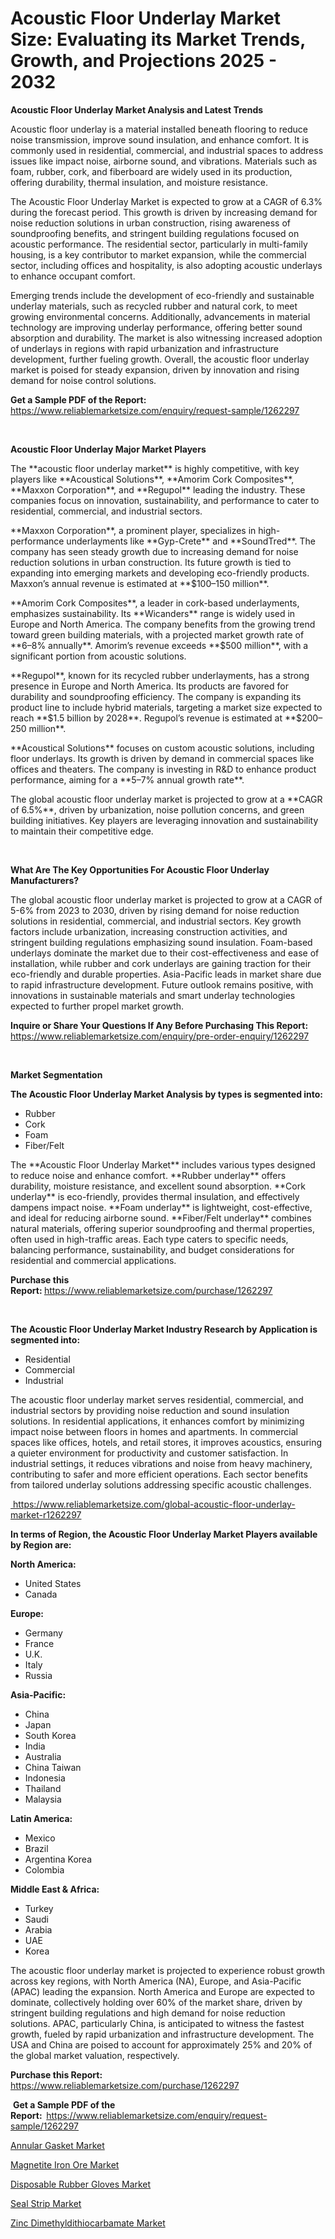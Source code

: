 <p><h1>Acoustic Floor Underlay Market Size: Evaluating its Market Trends, Growth, and Projections 2025 - 2032</h1></p><p><strong>Acoustic Floor Underlay Market Analysis and Latest Trends</strong></p>
<p><p>Acoustic floor underlay is a material installed beneath flooring to reduce noise transmission, improve sound insulation, and enhance comfort. It is commonly used in residential, commercial, and industrial spaces to address issues like impact noise, airborne sound, and vibrations. Materials such as foam, rubber, cork, and fiberboard are widely used in its production, offering durability, thermal insulation, and moisture resistance.</p><p>The Acoustic Floor Underlay Market is expected to grow at a CAGR of 6.3% during the forecast period. This growth is driven by increasing demand for noise reduction solutions in urban construction, rising awareness of soundproofing benefits, and stringent building regulations focused on acoustic performance. The residential sector, particularly in multi-family housing, is a key contributor to market expansion, while the commercial sector, including offices and hospitality, is also adopting acoustic underlays to enhance occupant comfort.</p><p>Emerging trends include the development of eco-friendly and sustainable underlay materials, such as recycled rubber and natural cork, to meet growing environmental concerns. Additionally, advancements in material technology are improving underlay performance, offering better sound absorption and durability. The market is also witnessing increased adoption of underlays in regions with rapid urbanization and infrastructure development, further fueling growth. Overall, the acoustic floor underlay market is poised for steady expansion, driven by innovation and rising demand for noise control solutions.</p></p>
<p><strong>Get a Sample PDF of the Report:&nbsp;</strong> <a href="https://www.reliablemarketsize.com/enquiry/request-sample/1262297?utm_campaign=1872&utm_medium=2&utm_source=Github&utm_content=ia&utm_term=26012025&utm_id=acoustic-floor-underlay">https://www.reliablemarketsize.com/enquiry/request-sample/1262297</a></p>
<p>&nbsp;</p>
<p><strong>Acoustic Floor Underlay Major Market Players</strong></p>
<p><p>The **acoustic floor underlay market** is highly competitive, with key players like **Acoustical Solutions**, **Amorim Cork Composites**, **Maxxon Corporation**, and **Regupol** leading the industry. These companies focus on innovation, sustainability, and performance to cater to residential, commercial, and industrial sectors.</p><p>**Maxxon Corporation**, a prominent player, specializes in high-performance underlayments like **Gyp-Crete** and **SoundTred**. The company has seen steady growth due to increasing demand for noise reduction solutions in urban construction. Its future growth is tied to expanding into emerging markets and developing eco-friendly products. Maxxon’s annual revenue is estimated at **$100–150 million**.</p><p>**Amorim Cork Composites**, a leader in cork-based underlayments, emphasizes sustainability. Its **Wicanders** range is widely used in Europe and North America. The company benefits from the growing trend toward green building materials, with a projected market growth rate of **6–8% annually**. Amorim’s revenue exceeds **$500 million**, with a significant portion from acoustic solutions.</p><p>**Regupol**, known for its recycled rubber underlayments, has a strong presence in Europe and North America. Its products are favored for durability and soundproofing efficiency. The company is expanding its product line to include hybrid materials, targeting a market size expected to reach **$1.5 billion by 2028**. Regupol’s revenue is estimated at **$200–250 million**.</p><p>**Acoustical Solutions** focuses on custom acoustic solutions, including floor underlays. Its growth is driven by demand in commercial spaces like offices and theaters. The company is investing in R&D to enhance product performance, aiming for a **5–7% annual growth rate**.</p><p>The global acoustic floor underlay market is projected to grow at a **CAGR of 6.5%**, driven by urbanization, noise pollution concerns, and green building initiatives. Key players are leveraging innovation and sustainability to maintain their competitive edge.</p></p>
<p>&nbsp;</p>
<p><strong>What Are The Key Opportunities For Acoustic Floor Underlay Manufacturers?</strong></p>
<p><p>The global acoustic floor underlay market is projected to grow at a CAGR of 5-6% from 2023 to 2030, driven by rising demand for noise reduction solutions in residential, commercial, and industrial sectors. Key growth factors include urbanization, increasing construction activities, and stringent building regulations emphasizing sound insulation. Foam-based underlays dominate the market due to their cost-effectiveness and ease of installation, while rubber and cork underlays are gaining traction for their eco-friendly and durable properties. Asia-Pacific leads in market share due to rapid infrastructure development. Future outlook remains positive, with innovations in sustainable materials and smart underlay technologies expected to further propel market growth.</p></p>
<p><strong>Inquire or Share Your Questions If Any Before Purchasing This Report:</strong> <a href="https://www.reliablemarketsize.com/enquiry/pre-order-enquiry/1262297?utm_campaign=1872&utm_medium=2&utm_source=Github&utm_content=ia&utm_term=26012025&utm_id=acoustic-floor-underlay">https://www.reliablemarketsize.com/enquiry/pre-order-enquiry/1262297</a></p>
<p>&nbsp;</p>
<p><strong>Market Segmentation</strong></p>
<p><strong>The Acoustic Floor Underlay Market Analysis by types is segmented into:</strong></p>
<p><ul><li>Rubber</li><li>Cork</li><li>Foam</li><li>Fiber/Felt</li></ul></p>
<p><p>The **Acoustic Floor Underlay Market** includes various types designed to reduce noise and enhance comfort. **Rubber underlay** offers durability, moisture resistance, and excellent sound absorption. **Cork underlay** is eco-friendly, provides thermal insulation, and effectively dampens impact noise. **Foam underlay** is lightweight, cost-effective, and ideal for reducing airborne sound. **Fiber/Felt underlay** combines natural materials, offering superior soundproofing and thermal properties, often used in high-traffic areas. Each type caters to specific needs, balancing performance, sustainability, and budget considerations for residential and commercial applications.</p></p>
<p><strong>Purchase this Report:&nbsp;</strong><a href="https://www.reliablemarketsize.com/purchase/1262297?utm_campaign=1872&utm_medium=2&utm_source=Github&utm_content=ia&utm_term=26012025&utm_id=acoustic-floor-underlay">https://www.reliablemarketsize.com/purchase/1262297</a></p>
<p>&nbsp;</p>
<p><strong>The Acoustic Floor Underlay Market Industry Research by Application is segmented into:</strong></p>
<p><ul><li>Residential</li><li>Commercial</li><li>Industrial</li></ul></p>
<p><p>The acoustic floor underlay market serves residential, commercial, and industrial sectors by providing noise reduction and sound insulation solutions. In residential applications, it enhances comfort by minimizing impact noise between floors in homes and apartments. In commercial spaces like offices, hotels, and retail stores, it improves acoustics, ensuring a quieter environment for productivity and customer satisfaction. In industrial settings, it reduces vibrations and noise from heavy machinery, contributing to safer and more efficient operations. Each sector benefits from tailored underlay solutions addressing specific acoustic challenges.</p></p>
<p><a href="https://www.reliablemarketsize.com/global-acoustic-floor-underlay-market-r1262297?utm_campaign=1872&utm_medium=2&utm_source=Github&utm_content=ia&utm_term=26012025&utm_id=acoustic-floor-underlay">&nbsp;https://www.reliablemarketsize.com/global-acoustic-floor-underlay-market-r1262297</a></p>
<p><strong>In terms of Region, the Acoustic Floor Underlay Market Players available by Region are:</strong></p>
<p>
    <p> <strong> North America: </strong>
        <ul>
            <li>United States</li>
            <li>Canada</li>
        </ul>
        </p> 
    <p> <strong> Europe: </strong>
        <ul>
            <li>Germany</li>
            <li>France</li>
            <li>U.K.</li>
            <li>Italy</li>
            <li>Russia</li>
        </ul>
        </p> 
    <p> <strong> Asia-Pacific: </strong>
        <ul>
            <li>China</li>
            <li>Japan</li>
            <li>South Korea</li>
            <li>India</li>
            <li>Australia</li>
            <li>China Taiwan</li>
            <li>Indonesia</li>
            <li>Thailand</li>
            <li>Malaysia</li>
        </ul>
        </p> 
    <p> <strong> Latin America: </strong>
        <ul>
            <li>Mexico</li>
            <li>Brazil</li>
            <li>Argentina Korea</li>
            <li>Colombia</li>
        </ul>
        </p> 
    <p> <strong> Middle East & Africa: </strong>
        <ul>
            <li>Turkey</li>
            <li>Saudi</li>
            <li>Arabia</li>
            <li>UAE</li>
            <li>Korea</li>
        </ul>
    </p>
    </p>
<p><p>The acoustic floor underlay market is projected to experience robust growth across key regions, with North America (NA), Europe, and Asia-Pacific (APAC) leading the expansion. North America and Europe are expected to dominate, collectively holding over 60% of the market share, driven by stringent building regulations and high demand for noise reduction solutions. APAC, particularly China, is anticipated to witness the fastest growth, fueled by rapid urbanization and infrastructure development. The USA and China are poised to account for approximately 25% and 20% of the global market valuation, respectively.</p></p>
<p><strong>Purchase this Report: </strong><a href="https://www.reliablemarketsize.com/purchase/1262297?utm_campaign=1872&utm_medium=2&utm_source=Github&utm_content=ia&utm_term=26012025&utm_id=acoustic-floor-underlay">https://www.reliablemarketsize.com/purchase/1262297</a></p>
<p>&nbsp;<strong>Get a Sample PDF of the Report:&nbsp;&nbsp;</strong><a href="https://www.reliablemarketsize.com/enquiry/request-sample/1262297?utm_campaign=1872&utm_medium=2&utm_source=Github&utm_content=ia&utm_term=26012025&utm_id=acoustic-floor-underlay">https://www.reliablemarketsize.com/enquiry/request-sample/1262297</a></p>
<p><strong></strong></p>
<p><p><a href="https://github.com/toldenargelia86/Market-Research-Report-List-1/blob/main/annular-gasket-market.md?utm_campaign=1872&utm_medium=2&utm_source=Github&utm_content=ia&utm_term=26012025&utm_id=acoustic-floor-underlay">Annular Gasket Market</a></p><p><a href="https://github.com/bornergabrielle89/Market-Research-Report-List-1/blob/main/magnetite-iron-ore-market.md?utm_campaign=1872&utm_medium=2&utm_source=Github&utm_content=ia&utm_term=26012025&utm_id=acoustic-floor-underlay">Magnetite Iron Ore Market</a></p><p><a href="https://github.com/comasnickie/Market-Research-Report-List-1/blob/main/disposable-rubber-gloves-market.md?utm_campaign=1872&utm_medium=2&utm_source=Github&utm_content=ia&utm_term=26012025&utm_id=acoustic-floor-underlay">Disposable Rubber Gloves Market</a></p><p><a href="https://github.com/tashiafun920/Market-Research-Report-List-1/blob/main/seal-strip-market.md?utm_campaign=1872&utm_medium=2&utm_source=Github&utm_content=ia&utm_term=26012025&utm_id=acoustic-floor-underlay">Seal Strip Market</a></p><p><a href="https://github.com/mcfred89/Market-Research-Report-List-1/blob/main/zinc-dimethyldithiocarbamate-market.md?utm_campaign=1872&utm_medium=2&utm_source=Github&utm_content=ia&utm_term=26012025&utm_id=acoustic-floor-underlay">Zinc Dimethyldithiocarbamate Market</a></p></p>
